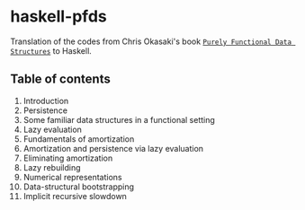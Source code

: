 # haskell-pfds

Translation of the codes from Chris Okasaki's book [`Purely Functional Data Structures`](http://www.cambridge.org/us/academic/subjects/computer-science/algorithmics-complexity-computer-algebra-and-computational-g/purely-functional-data-structures) to Haskell.

## Table of contents

1. Introduction
2. Persistence
3. Some familiar data structures in a functional setting
4. Lazy evaluation
5. Fundamentals of amortization
6. Amortization and persistence via lazy evaluation
7. Eliminating amortization
8. Lazy rebuilding
9. Numerical representations
10. Data-structural bootstrapping
11. Implicit recursive slowdown
